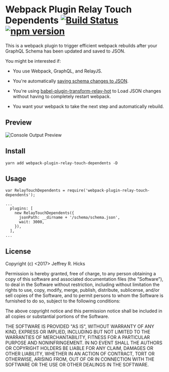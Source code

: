 # Webpack Plugin Relay Touch Dependents [![Build Status](https://travis-ci.org/jrhicks/webpack-plugin-relay-touch-dependents.svg?branch=master)](https://travis-ci.org/jrhicks/webpack-plugin-relay-touch-dependents) [![npm version](https://badge.fury.io/js/webpack-plugin-relay-touch-dependents.svg)](https://badge.fury.io/js/webpack-plugin-relay-touch-dependents)

This is a webpack plugin to trigger efficient webpack rebuilds after your GraphQL Schema has been updated and saved to JSON.

You might be interested if:

* You use Webpack, GraphQL, and RelayJS.

* You're automatically [saving schema changes to JSON](https://facebook.github.io/relay/docs/guides-babel-plugin.html#schema-json).

* You're using  [babel-plugin-transform-relay-hot](https://www.npmjs.com/package/babel-plugin-transform-relay-hot) to Load JSON changes without having to completely restart webpack.

* You want your webpack to take the next step and automatically rebuild.

Preview
-------------
![Console Output Preview](https://raw.githubusercontent.com/jrhicks/webpack-plugin-relay-touch-dependents/master/screenshot1.png)

Install
--------
```
yarn add webpack-plugin-relay-touch-dependents -D
```

Usage
--------
```
var RelayTouchDependents = require('webpack-plugin-relay-touch-dependents');

...
  plugins: [
    new RelayTouchDependents({
      jsonPath: __dirname + '/schema/schema.json',
      wait: 3000,
    }),
  ],
...

```

License
-----
Copyright (c) <2017> Jeffrey R. Hicks

Permission is hereby granted, free of charge, to any person obtaining a copy
of this software and associated documentation files (the "Software"), to deal
in the Software without restriction, including without limitation the rights
to use, copy, modify, merge, publish, distribute, sublicense, and/or sell
copies of the Software, and to permit persons to whom the Software is
furnished to do so, subject to the following conditions:

The above copyright notice and this permission notice shall be included in all
copies or substantial portions of the Software.

THE SOFTWARE IS PROVIDED "AS IS", WITHOUT WARRANTY OF ANY KIND, EXPRESS OR
IMPLIED, INCLUDING BUT NOT LIMITED TO THE WARRANTIES OF MERCHANTABILITY,
FITNESS FOR A PARTICULAR PURPOSE AND NONINFRINGEMENT. IN NO EVENT SHALL THE
AUTHORS OR COPYRIGHT HOLDERS BE LIABLE FOR ANY CLAIM, DAMAGES OR OTHER
LIABILITY, WHETHER IN AN ACTION OF CONTRACT, TORT OR OTHERWISE, ARISING FROM,
OUT OF OR IN CONNECTION WITH THE SOFTWARE OR THE USE OR OTHER DEALINGS IN THE
SOFTWARE.
